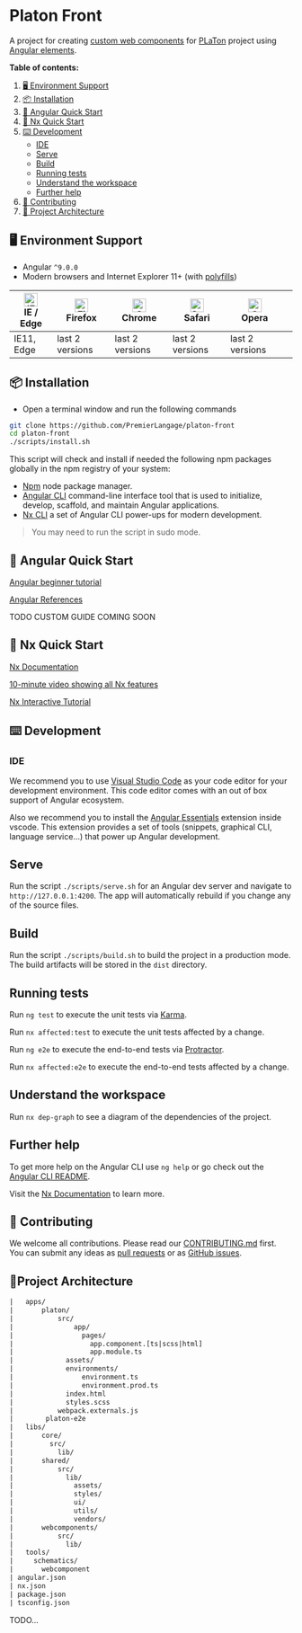 # Platon Front

A project for creating [custom web components](https://developer.mozilla.org/en/docs/Web/Web_Components) for [PLaTon](https://github.com/PremierLangage) project using [Angular elements](https://indepth.dev/web-components-with-angular-elements/).

**Table of contents:**

1. [🖥 Environment Support](#environements)
2. [📦 Installation](#installation)
3. [🚀 Angular Quick Start](#ng-quickstart)
4. [🚀 Nx Quick Start](#nx-quick-start)
5. [⌨️ Development](#development)
   - [IDE](#ide)
   - [Serve](#serve)
   - [Build](#build)
   - [Running tests](#tests)
   - [Understand the workspace](#workspace)
   - [Further help](#help)
6. [🤝 Contributing](#contributing)
7. [🔨 Project Architecture](#architecture)

## 🖥 Environment Support <a name="environements"></a>

* Angular `^9.0.0`
* Modern browsers and Internet Explorer 11+ (with [polyfills](https://angular.io/guide/browser-support))

| [<img src="https://raw.githubusercontent.com/alrra/browser-logos/master/src/edge/edge_48x48.png" alt="IE / Edge" width="24px" height="24px" />](http://godban.github.io/browsers-support-badges/)</br>IE / Edge | [<img src="https://raw.githubusercontent.com/alrra/browser-logos/master/src/firefox/firefox_48x48.png" alt="Firefox" width="24px" height="24px" />](http://godban.github.io/browsers-support-badges/)</br>Firefox | [<img src="https://raw.githubusercontent.com/alrra/browser-logos/master/src/chrome/chrome_48x48.png" alt="Chrome" width="24px" height="24px" />](http://godban.github.io/browsers-support-badges/)</br>Chrome | [<img src="https://raw.githubusercontent.com/alrra/browser-logos/master/src/safari/safari_48x48.png" alt="Safari" width="24px" height="24px" />](http://godban.github.io/browsers-support-badges/)</br>Safari | [<img src="https://raw.githubusercontent.com/alrra/browser-logos/master/src/opera/opera_48x48.png" alt="Opera" width="24px" height="24px" />](http://godban.github.io/browsers-support-badges/)</br>Opera | |
| --------- | --------- | --------- | --------- | --------- | --------- |
| IE11, Edge | last 2 versions | last 2 versions | last 2 versions | last 2 versions

## 📦 Installation <a name="installation"></a>

- Open a terminal window and run the following commands

```bash
git clone https://github.com/PremierLangage/platon-front
cd platon-front
./scripts/install.sh
```

 This script will check and install if needed the following npm packages globally in the npm registry of your system:

 - [Npm](https://www.npmjs.com/get-npm) node package manager.
 - [Angular CLI](https://cli.angular.io) command-line interface tool that is used to initialize, develop, scaffold, and maintain Angular applications.
 - [Nx CLI](https://nx.dev/angular/cli/overview) a set of Angular CLI power-ups for modern development.

> You may need to run the script in sudo mode.

## 🚀 Angular Quick Start <a name="ng-quick-start"></a>

[Angular beginner tutorial](https://angular-templates.io/tutorials/about/learn-angular-from-scratch-step-by-step)

[Angular References](https://ngrefs.com)

TODO CUSTOM GUIDE COMING SOON

## 🚀 Nx Quick Start <a name="nx-quick-start"></a>

[Nx Documentation](https://nx.dev/angular)

[10-minute video showing all Nx features](https://nx.dev/angular/getting-started/what-is-nx)

[Nx Interactive Tutorial](https://nx.dev/angular/tutorial/01-create-application)

## ⌨️ Development <a name="development"></a>

### IDE  <a name="ide"></a>

We recommend you to use [Visual Studio Code](https://code.visualstudio.com/) as your code editor for your development environment.
This code editor comes with an out of box support of Angular ecosystem.

Also we recommend you to install the [Angular Essentials](https://marketplace.visualstudio.com/items?itemName=johnpapa.angular-essentials) extension inside vscode.
This extension provides a set of tools (snippets, graphical CLI, language service...) that power up Angular development.

## Serve <a name="serve"></a>

Run the script `./scripts/serve.sh` for an Angular dev server and navigate to `http://127.0.0.1:4200`. The app will automatically rebuild if you change any of the source files.

## Build <a name="build"></a>

Run the script `./scripts/build.sh` to build the project in a production mode. The build artifacts will be stored in the `dist` directory.

## Running tests <a name="tests"></a>

Run `ng test` to execute the unit tests via [Karma](https://karma-runner.github.io).

Run `nx affected:test` to execute the unit tests affected by a change.

Run `ng e2e` to execute the end-to-end tests via [Protractor](http://www.protractortest.org/).

Run `nx affected:e2e` to execute the end-to-end tests affected by a change.

## Understand the workspace <a name="workspace"></a>

Run `nx dep-graph` to see a diagram of the dependencies of the project.

## Further help <a name="help"></a>

To get more help on the Angular CLI use `ng help` or go check out the [Angular CLI README](https://github.com/angular/angular-cli/blob/master/README.md).

Visit the [Nx Documentation](https://nx.dev/angular) to learn more.

## 🤝 Contributing <a name="contributing"></a>

We welcome all contributions. Please read our [CONTRIBUTING.md](https://github.com/PremierLangage/platon-front/blob/master/CONTRIBUTING.md) first. You can submit any ideas as [pull requests](https://github.com/PremierLangage/platon-front/pulls) or as [GitHub issues](PremierLangage/platon-front/issues).

## 🔨Project Architecture <a name="architecture"></a>

```txt
|   apps/
|       platon/
|           src/
|               app/
|                 pages/
|                   app.component.[ts|scss|html]
|                   app.module.ts
|             assets/
|             environments/
|                 environment.ts
|                 environment.prod.ts
|             index.html
|             styles.scss
|           webpack.externals.js
|        platon-e2e
|   libs/
|       core/
|         src/
|           lib/
|       shared/
|           src/
|             lib/
|               assets/
|               styles/
|               ui/
|               utils/
|               vendors/
|       webcomponents/
|           src/
|             lib/
|   tools/
|     schematics/
|       webcomponent
| angular.json
| nx.json
| package.json
| tsconfig.json
```

TODO...
